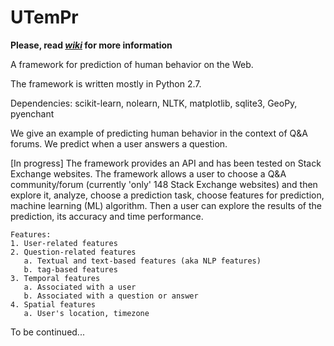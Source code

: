 # UTemPr

**Please, read [_wiki_](https://github.com/Nik0l/UTemPr/wiki) for more information**

A framework for prediction of human behavior on the Web. 

The framework is written mostly in Python 2.7.

Dependencies:
scikit-learn, nolearn, NLTK, matplotlib, sqlite3, GeoPy, pyenchant


We give an example of predicting human behavior in the context of Q&A forums. We predict when a user answers a question.

[In progress] The framework provides an API and has been tested on Stack Exchange websites. The framework allows a user to choose a Q&A community/forum (currently 'only' 148 Stack Exchange websites) and then explore it, analyze, choose a prediction task, choose features for prediction, machine learning (ML) algorithm. Then a user can explore the results of the prediction, its accuracy and time performance.

```
Features:
1. User-related features
2. Question-related features
   a. Textual and text-based features (aka NLP features)
   b. tag-based features
3. Temporal features
   a. Associated with a user
   b. Associated with a question or answer
4. Spatial features
   a. User's location, timezone
```
To be continued...
